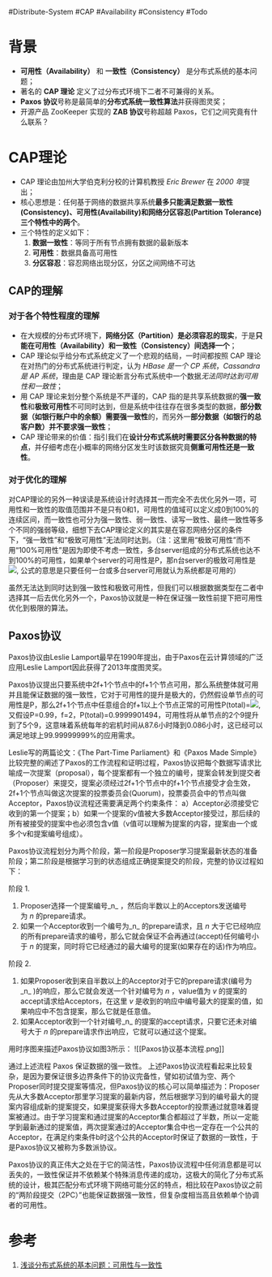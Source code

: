 #Distribute-System #CAP #Availability #Consistency #Todo 

# 背景
- **可用性（Availability）** 和 **一致性（Consistency）** 是分布式系统的基本问题；
- 著名的 **CAP 理论** 定义了过分布式环境下二者不可兼得的关系。
- **Paxos 协议**号称是最简单的**分布式系统一致性算法**并获得图灵奖；
- 开源产品 ZooKeeper 实现的 **ZAB 协议**号称超越 Paxos，它们之间究竟有什么联系？

# CAP理论
- CAP 理论由加州大学伯克利分校的计算机教授 *Eric Brewer* 在 *2000 年*提出；
- 核心思想是：任何基于网络的数据共享系统**最多只能满足数据一致性(Consistency)、可用性(Availability)和网络分区容忍(Partition Tolerance)三个特性中的两个**。
- 三个特性的定义如下：
	1.   **数据一致性**：等同于所有节点拥有数据的最新版本
	2.   **可用性**：数据具备高可用性
	3.   **分区容忍**：容忍网络出现分区，分区之间网络不可达

## CAP的理解
### 对于各个特性程度的理解
- 在大规模的分布式环境下，**网络分区（Partition）是必须容忍的现实**，于是**只能在可用性（Availability）和一致性（Consistency）间选择一个**；
- CAP 理论似乎给分布式系统定义了一个悲观的结局，一时间都按照 CAP 理论在对热门的分布式系统进行判定，认为 *HBase 是一个 CP 系统*，*Cassandra 是 AP 系统*，理由是 CAP 理论断言分布式系统中一个数据*无法同时达到可用性和一致性*；
- 用 CAP 理论来划分整个系统是不严谨的，CAP 指的是共享系统数据的**强一致性**和**极致可用性**不可同时达到，但是系统中往往存在很多类型的数据，**部分数据（如银行账户中的余额）需要强一致性**的，而另外一**部分数据（如银行的总客户数）并不要求强一致性**；
- CAP 理论带来的价值：指引我们在**设计分布式系统时需要区分各种数据的特点**，并仔细考虑在小概率的网络分区发生时该数据究竟**侧重可用性还是一致性**。

### 对于优化的理解
对CAP理论的另外一种误读是系统设计时选择其一而完全不去优化另外一项，可用性和一致性的取值范围并不是只有0和1，可用性的值域可以定义成0到100%的连续区间，而一致性也可分为强一致性、弱一致性、读写一致性、最终一致性等多个不同的强弱等级，细想下去CAP理论定义的其实是在容忍网络分区的条件下，“强一致性”和“极致可用性”无法同时达到。（注：这里用“极致可用性”而不用“100%可用性”是因为即使不考虑一致性，多台server组成的分布式系统也达不到100%的可用性，如果单个server的可用性是P，那n台server的极致可用性是![](http://img3.tbcdn.cn/L1/461/1/cc9c8bd3e008bf72a57f259ff14b79384dc1ae68), 公式的意思是只要任何一台或多台server可用就认为系统都是可用的）

虽然无法达到同时达到强一致性和极致可用性，但我们可以根据数据类型在二者中选择其一后去优化另外一个，Paxos协议就是一种在保证强一致性前提下把可用性优化到极限的算法。


## Paxos协议

Paxos协议由Leslie Lamport最早在1990年提出，由于Paxos在云计算领域的广泛应用Leslie Lamport因此获得了2013年度图灵奖。

Paxos协议提出只要系统中2f+1个节点中的f+1个节点可用，那么系统整体就可用并且能保证数据的强一致性，它对于可用性的提升是极大的，仍然假设单节点的可用性是P，那么2f+1个节点中任意组合的f+1以上个节点正常的可用性P(total)=![](http://img1.tbcdn.cn/L1/461/1/d8f33a62f83c661dc33b354779cdd03481d4a66e),又假设P=0.99，f=2，P(total)=0.9999901494，可用性将从单节点的2个9提升到了5个9，这意味着系统每年的宕机时间从87.6小时降到0.086小时，这已经可以满足地球上99.99999999%的应用需求。

Leslie写的两篇论文：《The Part-Time Parliament》和《Paxos Made Simple》比较完整的阐述了Paxos的工作流程和证明过程，Paxos协议把每个数据写请求比喻成一次提案（proposal），每个提案都有一个独立的编号，提案会转发到提交者（Proposer）来提交，提案必须经过2f+1个节点中的f+1个节点接受才会生效，2f+1个节点叫做这次提案的投票委员会(Quorum)，投票委员会中的节点叫做Acceptor，Paxos协议流程还需要满足两个约束条件： a）Acceptor必须接受它收到的第一个提案；b）如果一个提案的v值被大多数Acceptor接受过，那后续的所有被接受的提案中也必须包含v值（v值可以理解为提案的内容，提案由一个或多个v和提案编号组成）。

Paxos协议流程划分为两个阶段，第一阶段是Proposer学习提案最新状态的准备阶段；第二阶段是根据学习到的状态组成正确提案提交的阶段，完整的协议过程如下：

阶段 1.

1.  Proposer选择一个提案编号_n_ ，然后向半数以上的Acceptors发送编号为 _n_ 的prepare请求。
2.  如果一个Acceptor收到一个编号为_n_ 的prepare请求，且 _n_ 大于它已经响应的所有prepare请求的编号，那么它就会保证不会再通过(accept)任何编号小于 _n_ 的提案，同时将它已经通过的最大编号的提案(如果存在的话)作为响应。 

阶段 2.

1.  如果Proposer收到来自半数以上的Acceptor对于它的prepare请求(编号为_n_ )的响应，那么它就会发送一个针对编号为 _n_ ，value值为 _v_ 的提案的accept请求给Acceptors，在这里 _v_ 是收到的响应中编号最大的提案的值，如果响应中不包含提案，那么它就是任意值。
2.  如果Acceptor收到一个针对编号_n_ 的提案的accept请求，只要它还未对编号大于 _n_ 的prepare请求作出响应，它就可以通过这个提案。

用时序图来描述Paxos协议如图3所示：
![[Paxos协议基本流程.png]]

通过上述流程 Paxos 保证数据的强一致性。
上述Paxos协议流程看起来比较复杂，是因为要保证很多边界条件下的协议完备性，譬如初试值为空、两个Proposer同时提交提案等情况，但Paxos协议的核心可以简单描述为：Proposer先从大多数Acceptor那里学习提案的最新内容，然后根据学习到的编号最大的提案内容组成新的提案提交，如果提案获得大多数Acceptor的投票通过就意味着提案被通过。由于学习提案和通过提案的Acceptor集合都超过了半数，所以一定能学到最新通过的提案值，两次提案通过的Acceptor集合中也一定存在一个公共的Acceptor，在满足约束条件b时这个公共的Acceptor时保证了数据的一致性，于是Paxos协议又被称为多数派协议。

Paxos协议的真正伟大之处在于它的简洁性，Paxos协议流程中任何消息都是可以丢失的，一致性保证并不依赖某个特殊消息传递的成功，这极大的简化了分布式系统的设计，极其匹配分布式环境下网络可能分区的特点，相比较在Paxos协议之前的“两阶段提交（2PC）”也能保证数据强一致性，但复杂度相当高且依赖单个协调者的可用性。


# 参考
1. [浅谈分布式系统的基本问题：可用性与一致性](https://blog.csdn.net/weixin_40911543/article/details/87921082)